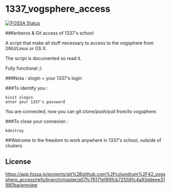 # 1337_vogsphere_access
[![FOSSA Status](https://app.fossa.io/api/projects/git%2Bgithub.com%2Fcolundrum%2F42_vogsphere_access.svg?type=shield)](https://app.fossa.io/projects/git%2Bgithub.com%2Fcolundrum%2F42_vogsphere_access?ref=badge_shield)

##Kerberos &amp; Git access of 1337's school

A script that make all stuff necessary to access to the vogsphere from GNU/Linux or OS X.

The script is documented so read it.

Fully functional ;)

###Nota : xlogin = your 1337's login

###To identify you :

    kinit xlogin
    enter your 1337's password

You are connected, now you can git clone/push/pull from/to vogsphere.

###To close your connexion :

    kdestroy

##Welcome to the freedom to work anywhere in 1337's school, outside of clusters


## License
https://app.fossa.io/projects/git%2Bgithub.com%2Fcolundrum%2F42_vogsphere_access/refs/branch/master/a57fc76171ef89fcb725591c4a93ddeee31980ba/preview
